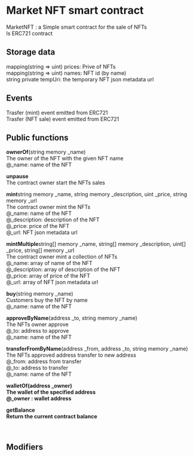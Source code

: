 # Market NFT smart contract
MarketNFT : a Simple smart contract for the sale of NFTs<br>
Is ERC721 contract


## Storage data
mapping(string => uint) prices: Prive of NFTs <br>
mapping(string => uint) names: NFT id (by name)<br>
string private tempUri: the temporary NFT json metadata url<br>


## Events
Trasfer (mint) event emitted from ERC721<br>
Trasfer (NFT sale) event emitted from ERC721<br>


## Public functions<br>

<b>ownerOf</b>(string memory _name)<br>
The owner of the NFT with the given NFT name<br>
@_name: name of the NFT<br>

<b>unpause</b><br>
The contract owner start the NFTs sales<br>


<b>mint</b>string memory _name, string memory _description, uint _price, string memory _url<br>
The contract owner mint the NFTs <br>
@_name: name of the NFT<br>
@_description: description of the NFT<br>
@_price: price of the NFT<br>
@_url: NFT json metadata url<br>


<b>mintMultiple</b>string[] memory _name, string[] memory _description, uint[] _price, string[] memory _url<br>
The contract owner mint a collection of NFTs <br>
@_name: array of name of the NFT<br>
@_description: array of description of the NFT<br>
@_price: array of price of the NFT<br>
@_url: array of NFT json metadata url<br>



<b>buy</b>(string memory _name)<br>
Customers buy the NFT by name<br>
@_name: name of the NFT<br>



<b>approveByName</b>(address _to, string memory _name)<br>
The NFTs owner approve<br>
@_to: address to approve<br>
@_name: name of the NFT<br>


<b>transferFromByName</b>(address _from, address _to, string memory _name)<br>
The NFTs approved address transfer to new address<br>
@_from: address from transfer<br>
@_to: address to transfer<br>
@_name: name of the NFT<br>


<b>walletOf<b>(address _owner)<br>
The wallet of the specified address<br>
@_owner  : wallet address<br>


<b>getBalance<b><br>
Return the current contract balance <br>




<br>

## Modifiers<br>

